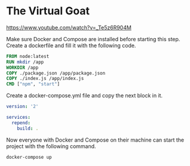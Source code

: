 # The Virtual Goat

https://www.youtube.com/watch?v=_Te5z6R904M

Make sure Docker and Compose are installed before starting this step.
Create a dockerfile and fill it with the following code.

```Dockerfile
FROM node:latest
RUN mkdir /app
WORKDIR /app
COPY ./package.json /app/package.json
COPY ./index.js /app/index.js
CMD ["npm", "start"]
```

Create a docker-compose.yml file and copy the next block in it.

```yml
version: '2'

services:
  repend:
    build: . 
```

Now everyone with Docker and Compose on their machine can start the project with the following command.

```shell
docker-compose up
```